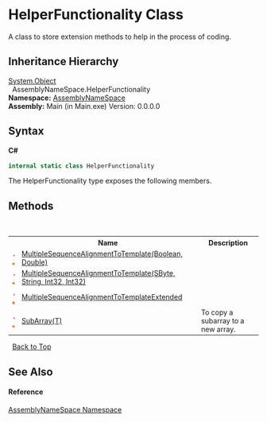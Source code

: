 # HelperFunctionality Class
 

A class to store extension methods to help in the process of coding.


## Inheritance Hierarchy
<a href="http://msdn2.microsoft.com/en-us/library/e5kfa45b" target="_blank">System.Object</a><br />&nbsp;&nbsp;AssemblyNameSpace.HelperFunctionality<br />
**Namespace:**&nbsp;<a href="6bcc80ef-5cfd-db5f-1eb2-7297d1c16397">AssemblyNameSpace</a><br />**Assembly:**&nbsp;Main (in Main.exe) Version: 0.0.0.0

## Syntax

**C#**<br />
``` C#
internal static class HelperFunctionality
```

The HelperFunctionality type exposes the following members.


## Methods
&nbsp;<table><tr><th></th><th>Name</th><th>Description</th></tr><tr><td>![Public method](media/pubmethod.gif "Public method")![Static member](media/static.gif "Static member")</td><td><a href="c83822a3-dc0d-2f3d-d11a-fac1388bf554">MultipleSequenceAlignmentToTemplate(Boolean, Double)</a></td><td /></tr><tr><td>![Public method](media/pubmethod.gif "Public method")![Static member](media/static.gif "Static member")</td><td><a href="ed3dad35-a1d0-7bc4-f64d-14577d8322be">MultipleSequenceAlignmentToTemplate(SByte, String, Int32, Int32)</a></td><td /></tr><tr><td>![Public method](media/pubmethod.gif "Public method")![Static member](media/static.gif "Static member")</td><td><a href="ba179fdf-6cf3-cb18-5421-cbdbbe11a2ee">MultipleSequenceAlignmentToTemplateExtended</a></td><td /></tr><tr><td>![Public method](media/pubmethod.gif "Public method")![Static member](media/static.gif "Static member")</td><td><a href="f29b02f1-8dfd-c612-f47b-37b9f55d952c">SubArray(T)</a></td><td>
To copy a subarray to a new array.</td></tr></table>&nbsp;
<a href="#helperfunctionality-class">Back to Top</a>

## See Also


#### Reference
<a href="6bcc80ef-5cfd-db5f-1eb2-7297d1c16397">AssemblyNameSpace Namespace</a><br />